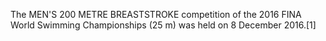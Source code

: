 The MEN'S 200 METRE BREASTSTROKE competition of the 2016 FINA World Swimming Championships (25 m) was held on 8 December 2016.[1]
